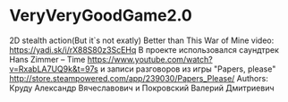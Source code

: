 # VeryVeryGoodGame2.0
2D stealth action(But it`s not exatly)
Better than This War of Mine
video: https://yadi.sk/i/rX88S80z3ScEHq
В проекте использовался саундтрек Hans Zimmer – Time
https://www.youtube.com/watch?v=RxabLA7UQ9k&t=97s
и записи разговоров из игры "Papers, please" 
http://store.steampowered.com/app/239030/Papers_Please/
Authors: Круду Александр Вячеславович и Покровский Валерий Дмитриевич
